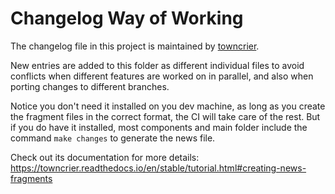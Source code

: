 # Changelog Way of Working

The changelog file in this project is maintained by [towncrier](https://github.com/twisted/towncrier).

New entries are added to this folder as different individual files to avoid conflicts when different features are worked on in parallel, and also when porting changes to different branches.

Notice you don't need it installed on you dev machine, as long as you create the fragment files in the correct format, the CI will take care of the rest. But if you do have it installed, most components and main folder include the command `make changes` to generate the news file.

Check out its documentation for more details: <https://towncrier.readthedocs.io/en/stable/tutorial.html#creating-news-fragments>
